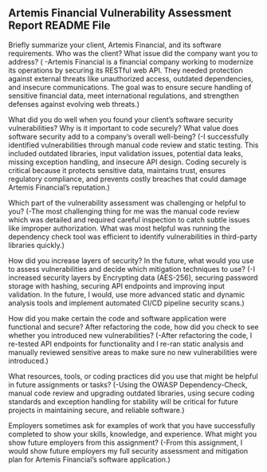 Artemis Financial Vulnerability Assessment Report README File
----------------------------------------------------------------
Briefly summarize your client, Artemis Financial, and its software requirements. Who was the client? What issue did the company want you to address?
 ( -Artemis Financial is a financial company working to modernize its operations by securing its RESTful web API. They needed protection against external threats like unauthorized access, outdated dependencies, and insecure communications. The goal was to ensure secure handling of sensitive financial data, meet international regulations, and strengthen defenses against evolving web threats.)

  
What did you do well when you found your client’s software security vulnerabilities? Why is it important to code securely? What value does software security add to a company’s overall well-being?
  (-I successfully identified vulnerabilities through manual code review and static testing.
This included outdated libraries, input validation issues, potential data leaks, missing exception handling, and insecure API design. Coding securely is critical because it protects sensitive data, maintains trust, ensures regulatory compliance, and prevents costly breaches that could damage Artemis Financial’s reputation.)

  
Which part of the vulnerability assessment was challenging or helpful to you?
  (-The most challenging thing for me was the manual code review which was detailed and required careful inspection to catch subtle issues like improper authorization. What was  most helpful was running the dependency check tool was efficient to identify vulnerabilities in third-party libraries quickly.)

  
How did you increase layers of security? In the future, what would you use to assess vulnerabilities and decide which mitigation techniques to use?
  (-I increased security layers by Encrypting data (AES-256), securing password storage with hashing, securing API endpoints and improving input validation. In the future, I would, use more advanced static and dynamic analysis tools and implement automated CI/CD pipeline security scans.)

  
How did you make certain the code and software application were functional and secure? After refactoring the code, how did you check to see whether you introduced new vulnerabilities?
  (-After refactoring the code, I re-tested API endpoints for functionality and I re-ran static analysis and manually reviewed sensitive areas to make sure no new vulnerabilities were introduced.)

  
What resources, tools, or coding practices did you use that might be helpful in future assignments or tasks?
  (-Using the OWASP Dependency-Check, manual code review and upgrading outdated libraries, using secure coding standards and exception handling for stability will be critical for future projects in maintaining secure, and reliable software.) 

  
Employers sometimes ask for examples of work that you have successfully completed to show your skills, knowledge, and experience. What might you show future employers from this assignment?
  (-From this assignment, I would show future employers my full security assessment and mitigation plan for Artemis Financial’s software application.)
